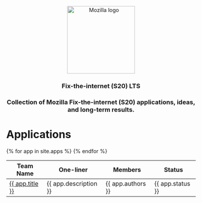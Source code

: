 <p align="center">
<img src="https://3u26hb1g25wn1xwo8g186fnd-wpengine.netdna-ssl.com/files/2019/06/mozilla-logo-bw-rgb-1024x293.png" alt="Mozilla logo" width="180"/>
<h3 align="center">Fix-the-internet (S20) LTS</h3>
<h3 align="center">Collection of Mozilla Fix-the-internet (S20) applications, ideas, and long-term results.</h3>
</p>

# Applications

<table>
  <thead>
    <tr>
      <th>Team Name</th>
      <th>One-liner</th>
      <th>Members</th>
      <th>Status</th>
    </tr>
  </thead>
  <tbody>
  {% for app in site.apps %}
    <tr>
      <td><a href="{{ app.url }}">{{ app.title }}</a></td>
      <td>{{ app.description }}</td>
      <td>{{ app.authors }}</td>
      <td>{{ app.status }}</td>
    </tr>
  {% endfor %}
  </tbody>
</table>